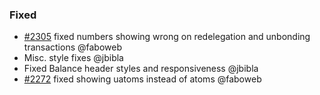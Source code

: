 ### Fixed

- [\#2305](https://github.com/cosmos/voyager/issues/2305) fixed numbers showing wrong on redelegation and unbonding transactions @faboweb
- Misc. style fixes @jbibla
- Fixed Balance header styles and responsiveness @jbibla
- [\#2272](https://github.com/cosmos/voyager/issues/2272) fixed showing uatoms instead of atoms @faboweb